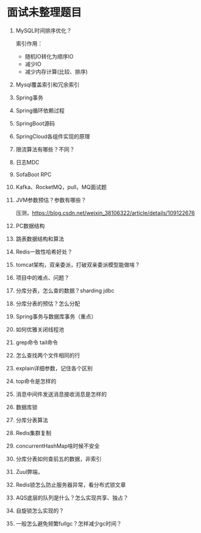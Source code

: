 # 面试未整理题目

1. MySQL时间排序优化？

   索引作用：

   - 随机IO转化为顺序IO
   - 减少IO
   - 减少内存计算(比较、排序)

2. Mysql覆盖索引和冗余索引

3. Spring事务

4. Spring循环依赖过程

5. SpringBoot源码

6. SpringCloud各组件实现的原理

7. 限流算法有哪些？不同？

8. 日志MDC

9. SofaBoot RPC

10. Kafka、RocketMQ，pull，MQ面试题

11. JVM参数预估？参数有哪些？

    压测，https://blog.csdn.net/weixin_38106322/article/details/109122676

12. PC数据结构

13. 跳表数据结构和算法

14. Redis一致性哈希好处？

15. tomcat架构，双亲委派，打破双亲委派模型能做啥？

16. 项目中的难点、问题？

17. 分库分表，怎么查的数据？sharding jdbc

18. 分库分表的预估？怎么分配

19. Spring事务与数据库事务（重点）

20. 如何优雅关闭线程池

21. grep命令 tail命令

22. 怎么查找两个文件相同的行

23. explain详细参数，记住各个区别

24. top命令是怎样的

25. 消息中间件发送消息接收消息是怎样的

26. 数据库锁

27. 分库分表算法

28. Redis集群复制

29. concurrentHashMap啥时候不安全

30. 分库分表如何查前五的数据，非索引

31. Zuul弊端，

32. Redis锁怎么防止服务器异常，看分布式锁文章

33. AQS底层的队列是什么？怎么实现共享、独占？

34. 自旋锁怎么实现的？

35. 一般怎么避免频繁fullgc？怎样减少gc时间？